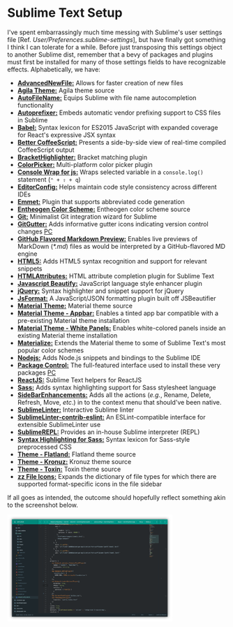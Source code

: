 
# Sublime Text Setup

I've spent embarrassingly much time messing with Sublime's user settings file [Ref. _User/Preferences.sublime-settings_], but have finally got something I think I can tolerate for a while. Before just transposing this settings object to another Sublime dist, remember that a bevy of packages and plugins must first be installed for many of those settings fields to have recognizable effects. Alphabetically, we have:

+ [**AdvancedNewFile:**](https://github.com/skuroda/Sublime-AdvancedNewFile) Allows for faster creation of new files
+ [**Agila Theme:**](https://github.com/arvi/Agila-Theme) Agila theme source
+ [**AutoFileName:**](https://github.com/BoundInCode/AutoFileName) Equips Sublime with file name autocompletion functionality
+ [**Autoprefixer:**](https://github.com/sindresorhus/sublime-autoprefixer) Embeds automatic vendor prefixing support to CSS files in Sublime
+ [**Babel:**](https://github.com/babel/babel-sublime) Syntax lexicon for ES2015 JavaScript with expanded coverage for React's expressive JSX syntax
+ [**Better CoffeeScript:**](https://github.com/aponxi/sublime-better-coffeescript) Presents a side-by-side view of real-time compiled CoffeeScript output
+ [**BracketHighlighter:**](https://github.com/facelessuser/BracketHighlighter) Bracket matching plugin
+ [**ColorPicker:**](https://github.com/weslly/ColorPicker) Multi-platform color picker plugin
+ [**Console Wrap for js:**](https://github.com/unknownuser88/consolewrap) Wraps selected variable in a `console.log()` statement (`⌃ + ⇧ + q`)
+ [**EditorConfig:**](https://github.com/sindresorhus/editorconfig-sublime) Helps maintain code style consistency across different IDEs
+ [**Emmet:**](https://github.com/sergeche/emmet-sublime) Plugin that supports abbreviated code generation
+ [**Entheogen Color Scheme:**](https://github.com/tomaash/entheogen) Entheogen color scheme source
+ [**Git:**](https://github.com/kemayo/sublime-text-git) Minimalist Git integration wizard for Sublime
+ [**GitGutter:**](https://github.com/jisaacks/GitGutter) Adds informative gutter icons indicating version control changes [PC](https://packagecontrol.io/packages/GitGutter)
+ [**GitHub Flavored Markdown Preview:**](https://github.com/dotcypress/GitHubMarkdownPreview) Enables live previews of MarkDown (_*.md_) files as would be interpreted by a GitHub-flavored MD engine
+ [**HTML5:**](https://github.com/mrmartineau/HTML5) Adds HTML5 syntax recognition and support for relevant snippets
+ [**HTMLAttributes:**](https://github.com/agibsonsw/HTMLAttributes) HTML attribute completion plugin for Sublime Text
+ [**Javascript Beautify:**](https://github.com/enginespot/js-beautify-sublime) JavaScript language style enhancer plugin
+ [**jQuery:**](https://github.com/SublimeText/jQuery) Syntax highlighter and snippet support for jQuery
+ [**JsFormat:**](https://github.com/jdc0589/JsFormat) A JavaScript/JSON formatting plugin built off JSBeautifier
+ [**Material Theme:**](https://github.com/equinusocio/material-theme) Material theme source
+ [**Material Theme - Appbar:**](https://github.com/equinusocio/material-theme-appbar) Enables a tinted app bar compatible with a pre-existing Material theme installation
+ [**Material Theme - White Panels:**](https://github.com/equinusocio/material-theme-white-panels) Enables white-colored panels inside an existing Material theme installation
+ [**Materialize:**](https://github.com/saadq/Materialize) Extends the Material theme to some of Sublime Text's most popular color schemes
+ [**Nodejs:**](https://github.com/tanepiper/SublimeText-Nodejs) Adds Node.js snippets and bindings to the Sublime IDE
+ [**Package Control:**](https://github.com/wbond/package_control) The full-featured interface used to install these very packages [PC](https://packagecontrol.io/)
+ [**ReactJS:**](https://github.com/facebookarchive/sublime-react) Sublime Text helpers for ReactJS
+ [**Sass:**](https://github.com/nathos/sass-textmate-bundle) Adds syntax highlighting support for Sass stylesheet language
+ [**SideBarEnhancements:**](https://github.com/SideBarEnhancements-org/SideBarEnhancements) Adds all the actions (_e.g._, Rename, Delete, Refresh, Move, _etc_.) in to the context menu that should've been native.
+ [**SublimeLinter:**](https://github.com/SublimeLinter/SublimeLinter3) Interactive Sublime linter
+ [**SublimeLinter-contrib-eslint:**](https://github.com/roadhump/SublimeLinter-eslints) An ESLint-compatible interface for extensible SublimeLinter use
+ [**SublimeREPL:**](https://github.com/wuub/SublimeREPL) Provides an in-house Sublime interpreter (REPL)
+ [**Syntax Highlighting for Sass:**](https://github.com/P233/Syntax-highlighting-for-Sass) Syntax lexicon for Sass-style preprocessed CSS
+ [**Theme - Flatland:**](https://github.com/thinkpixellab/flatland) Flatland theme source
+ [**Theme - Kronuz:**](https://github.com/Kronuz/Kronuz-Theme) Kronuz theme source
+ [**Theme - Toxin:**](https://github.com/p3lim/sublime-toxin) Toxin theme source
+ [**zz File Icons:**](https://github.com/ihodev/sublime-file-icons) Expands the dictionary of file types for which there are supported format-specific icons in the file sidebar

If all goes as intended, the outcome should hopefully reflect something akin to the screenshot below.

[
  <img
    src="assets/Sublime_Text_Custom_Theme.png"
    alt="Custom theme and color scheme with added packages has allowed me this awesome workspace."
    style="position: relative; width: 75%; margin: auto;" />
](https://github.com/IsenrichO/machine-config/raw/master/assets/Sublime_Text_Custom_Theme.png)
